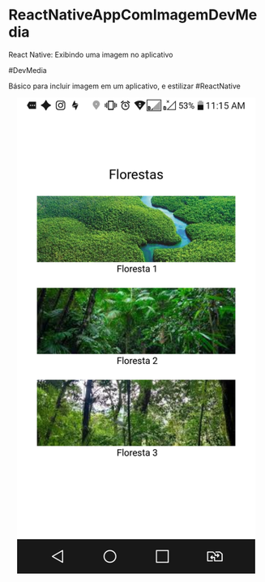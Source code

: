 # ReactNativeAppComImagemDevMedia
React Native: Exibindo uma imagem no aplicativo

#DevMedia

Básico para incluir imagem em um aplicativo, e estilizar
#ReactNative

<p align="center">
  <img width="470" src="Screenshot_2022-08-04-11-15-30.png">
</p>
